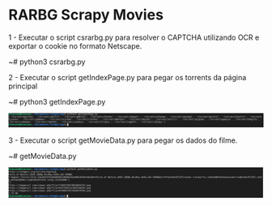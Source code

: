 # RARBG Scrapy Movies

1 - Executar o script csrarbg.py para resolver o CAPTCHA utilizando OCR e exportar o cookie no formato Netscape.

  ~# python3 csrarbg.py

2 - Executar o script getIndexPage.py para pegar os torrents da página principal

  ~# python3 getIndexPage.py
  
  ![Exemplo GetIndexPage](/getIndexPage.png?raw=true "Exemplo GetIndexPage")

3 - Executar o script getMovieData.py para pegar os dados do filme.

  ~# getMovieData.py
  
  ![Exemplo getMovieData](/getMovieData.png?raw=true "Exemplo getMovieData")

  
